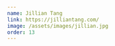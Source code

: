 ```yaml
---
name: Jillian Tang
link: https://jilliantang.com/
image: /assets/images/jillian.jpg
order: 13
---
```

